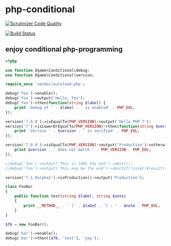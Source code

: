 # php-conditional

[![Scrutinizer Code Quality](https://scrutinizer-ci.com/g/Dgame/php-conditional/badges/quality-score.png?b=master)](https://scrutinizer-ci.com/g/Dgame/php-conditional/?branch=master)

[![Build Status](https://travis-ci.org/Dgame/php-conditional.svg?branch=master)](https://travis-ci.org/Dgame/php-conditional)

## enjoy conditional php-programming

```php
<?php

use function Dgame\Conditional\debug;
use function Dgame\Conditional\version;

require_once 'vendor/autoload.php';

debug('foo')->enable();
debug('foo')->output('Hello, foo');
debug('foo')->then(function(string $label) {
    print 'Debug of ' . $label . ' is enabled' . PHP_EOL;
});

version('7.0.8')->isEqualTo(PHP_VERSION)->output('Hello PHP 7');
version('7')->isLowerOrEqualTo(PHP_VERSION)->then(function(string $version) {
    print 'Version ' . $version . ' is verified' . PHP_EOL;
});

version('7.0.9')->isEqualTo(PHP_VERSION)->output('Production')->otherwise(function(string $version) {
    print $version . ' does not match ' . PHP_VERSION . PHP_EOL;
});

//debug('foo')->output('This is 100% the end')->abort();
//debug('foo')->output('This may be the end')->abortIf(!isset($result));

version('7.1.0alpha2')->isProduction()->output('Production');

class FooBar
{
    public function test(string $label, string $note)
    {
        print __METHOD__ . ' [' . $label . '] : ' . $note . PHP_EOL;
    }
}

$fb = new FooBar();

debug('bar')->enable();
debug('bar')->then([$fb, 'test'], 'yay');
```
